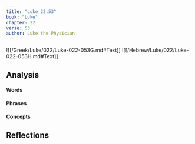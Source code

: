 ```yaml
---
title: "Luke 22:53"
book: "Luke"
chapter: 22
verse: 53
author: Luke the Physician
---
```

![[/Greek/Luke/022/Luke-022-053G.md#Text]]
![[/Hebrew/Luke/022/Luke-022-053H.md#Text]]

## Analysis

#### Words

#### Phrases

#### Concepts

## Reflections

